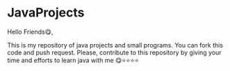 # JavaProjects

Hello Friends😋,

This is my repository of java projects and small programs.
You can fork this code and push request.
Please, contribute to this repository by giving your time and efforts 
to learn java with me 😋⭐⭐⭐⭐
